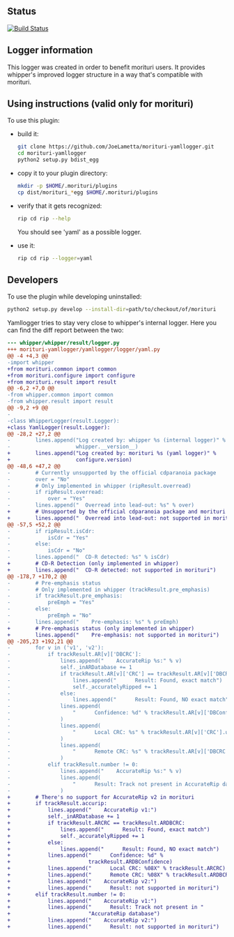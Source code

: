## Status

[![Build Status](https://travis-ci.org/JoeLametta/morituri-yamllogger.svg?branch=master)](https://travis-ci.org/JoeLametta/morituri-yamllogger)

## Logger information

This logger was created in order to benefit morituri users. It provides whipper's improved logger structure in a way that's compatible with morituri.

## Using instructions (valid only for morituri)

To use this plugin:

* build it:

    ```bash
    git clone https://github.com/JoeLametta/morituri-yamllogger.git
    cd morituri-yamllogger
    python2 setup.py bdist_egg
    ```

* copy it to your plugin directory:

    ```bash
    mkdir -p $HOME/.morituri/plugins
    cp dist/morituri_*egg $HOME/.morituri/plugins
    ```

* verify that it gets recognized:

    ```bash
    rip cd rip --help
    ```

  You should see 'yaml' as a possible logger.

* use it:

    ```bash
    rip cd rip --logger=yaml
    ```

## Developers

To use the plugin while developing uninstalled:

```bash
python2 setup.py develop --install-dir=path/to/checkout/of/morituri
```

Yamllogger tries to stay very close to whipper's internal logger. Here you can find the diff report between the two:

```diff
--- whipper/whipper/result/logger.py
+++ morituri-yamllogger/yamllogger/logger/yaml.py
@@ -4 +4,3 @@
-import whipper
+from morituri.common import common
+from morituri.configure import configure
+from morituri.result import result
@@ -6,2 +7,0 @@
-from whipper.common import common
-from whipper.result import result
@@ -9,2 +9 @@
-
-class WhipperLogger(result.Logger):
+class YamlLogger(result.Logger):
@@ -28,2 +27,2 @@
-        lines.append("Log created by: whipper %s (internal logger)" %
-                     whipper.__version__)
+        lines.append("Log created by: morituri %s (yaml logger)" %
+                     configure.version)
@@ -48,6 +47,2 @@
-        # Currently unsupported by the official cdparanoia package
-        over = "No"
-        # Only implemented in whipper (ripResult.overread)
-        if ripResult.overread:
-            over = "Yes"
-        lines.append("  Overread into lead-out: %s" % over)
+        # Unsupported by the official cdparanoia package and morituri
+        lines.append("  Overread into lead-out: not supported in morituri")
@@ -57,5 +52,2 @@
-        if ripResult.isCdr:
-            isCdr = "Yes"
-        else:
-            isCdr = "No"
-        lines.append("  CD-R detected: %s" % isCdr)
+        # CD-R Detection (only implemented in whipper)
+        lines.append("  CD-R detected: not supported in morituri")
@@ -178,7 +170,2 @@
-        # Pre-emphasis status
-        # Only implemented in whipper (trackResult.pre_emphasis)
-        if trackResult.pre_emphasis:
-            preEmph = "Yes"
-        else:
-            preEmph = "No"
-        lines.append("    Pre-emphasis: %s" % preEmph)
+        # Pre-emphasis status (only implemented in whipper)
+        lines.append("    Pre-emphasis: not supported in morituri")
@@ -205,23 +192,21 @@
-        for v in ('v1', 'v2'):
-            if trackResult.AR[v]['DBCRC']:
-                lines.append("    AccurateRip %s:" % v)
-                self._inARDatabase += 1
-                if trackResult.AR[v]['CRC'] == trackResult.AR[v]['DBCRC']:
-                    lines.append("      Result: Found, exact match")
-                    self._accuratelyRipped += 1
-                else:
-                    lines.append("      Result: Found, NO exact match")
-                lines.append(
-                    "      Confidence: %d" % trackResult.AR[v]['DBConfidence']
-                )
-                lines.append(
-                    "      Local CRC: %s" % trackResult.AR[v]['CRC'].upper()
-                )
-                lines.append(
-                    "      Remote CRC: %s" % trackResult.AR[v]['DBCRC'].upper()
-                )
-            elif trackResult.number != 0:
-                lines.append("    AccurateRip %s:" % v)
-                lines.append(
-                    "      Result: Track not present in AccurateRip database"
-                )
+        # There's no support for AccurateRip v2 in morituri
+        if trackResult.accurip:
+            lines.append("    AccurateRip v1:")
+            self._inARDatabase += 1
+            if trackResult.ARCRC == trackResult.ARDBCRC:
+                lines.append("      Result: Found, exact match")
+                self._accuratelyRipped += 1
+            else:
+                lines.append("      Result: Found, NO exact match")
+            lines.append("      Confidence: %d" %
+                         trackResult.ARDBConfidence)
+            lines.append("      Local CRC: %08X" % trackResult.ARCRC)
+            lines.append("      Remote CRC: %08X" % trackResult.ARDBCRC)
+            lines.append("    AccurateRip v2:")
+            lines.append("      Result: not supported in morituri")
+        elif trackResult.number != 0:
+            lines.append("    AccurateRip v1:")
+            lines.append("      Result: Track not present in "
+                         "AccurateRip database")
+            lines.append("    AccurateRip v2:")
+            lines.append("      Result: not supported in morituri")
```
